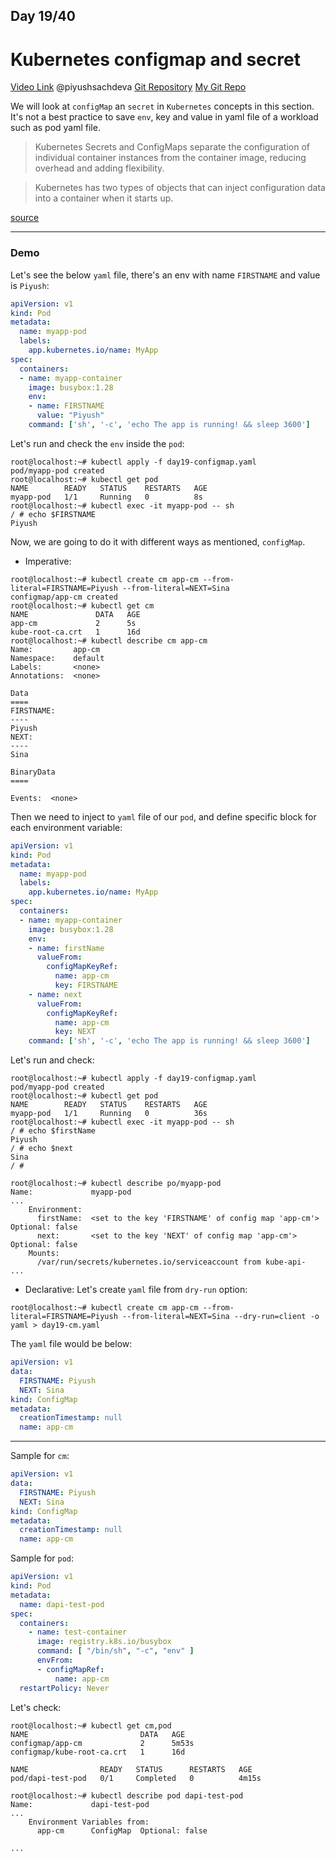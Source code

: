 ## Day 19/40
# Kubernetes configmap and secret 
[Video Link](https://www.youtube.com/watch?v=Q9fHJLSyd7Q)
@piyushsachdeva 
[Git Repository](https://github.com/piyushsachdeva/CKA-2024/)
[My Git Repo](https://github.com/sina14/40daysofkubernetes)


We will look at `configMap` an `secret` in `Kubernetes` concepts in this section.
It's not a best practice to save `env`, key and value in yaml file of a workload such as pod yaml file.

> Kubernetes Secrets and ConfigMaps separate the configuration of individual container instances from the container image, reducing overhead and adding flexibility.

> Kubernetes has two types of objects that can inject configuration data into a container when it starts up.

[source](https://opensource.com/article/19/6/introduction-kubernetes-secrets-and-configmaps)

---

### Demo
Let's see the below `yaml` file, there's an env with name `FIRSTNAME` and value is `Piyush`:
```yaml
apiVersion: v1
kind: Pod
metadata:
  name: myapp-pod
  labels:
    app.kubernetes.io/name: MyApp
spec:
  containers:
  - name: myapp-container
    image: busybox:1.28
    env:
    - name: FIRSTNAME
      value: "Piyush"
    command: ['sh', '-c', 'echo The app is running! && sleep 3600']
```

Let's run and check the `env` inside the `pod`:
```console
root@localhost:~# kubectl apply -f day19-configmap.yaml
pod/myapp-pod created
root@localhost:~# kubectl get pod
NAME        READY   STATUS    RESTARTS   AGE
myapp-pod   1/1     Running   0          8s
root@localhost:~# kubectl exec -it myapp-pod -- sh
/ # echo $FIRSTNAME
Piyush
```

Now, we are going to do it with different ways as mentioned, `configMap`.
- Imperative:
```console
root@localhost:~# kubectl create cm app-cm --from-literal=FIRSTNAME=Piyush --from-literal=NEXT=Sina
configmap/app-cm created
root@localhost:~# kubectl get cm
NAME               DATA   AGE
app-cm             2      5s
kube-root-ca.crt   1      16d
root@localhost:~# kubectl describe cm app-cm
Name:         app-cm
Namespace:    default
Labels:       <none>
Annotations:  <none>

Data
====
FIRSTNAME:
----
Piyush
NEXT:
----
Sina

BinaryData
====

Events:  <none>
```
Then we need to inject to `yaml` file of our `pod`, and define specific block for each environment variable:
```yaml
apiVersion: v1
kind: Pod
metadata:
  name: myapp-pod
  labels:
    app.kubernetes.io/name: MyApp
spec:
  containers:
  - name: myapp-container
    image: busybox:1.28
    env:
    - name: firstName
      valueFrom:
        configMapKeyRef:
          name: app-cm
          key: FIRSTNAME
    - name: next
      valueFrom:
        configMapKeyRef:
          name: app-cm
          key: NEXT
    command: ['sh', '-c', 'echo The app is running! && sleep 3600']
```
Let's run and check:
```console
root@localhost:~# kubectl apply -f day19-configmap.yaml
pod/myapp-pod created
root@localhost:~# kubectl get pod
NAME        READY   STATUS    RESTARTS   AGE
myapp-pod   1/1     Running   0          36s
root@localhost:~# kubectl exec -it myapp-pod -- sh
/ # echo $firstName
Piyush
/ # echo $next
Sina
/ # 
```
```console
root@localhost:~# kubectl describe po/myapp-pod
Name:             myapp-pod
...
    Environment:
      firstName:  <set to the key 'FIRSTNAME' of config map 'app-cm'>  Optional: false
      next:       <set to the key 'NEXT' of config map 'app-cm'>       Optional: false
    Mounts:
      /var/run/secrets/kubernetes.io/serviceaccount from kube-api-
...
```

- Declarative:
Let's create `yaml` file from `dry-run` option:
```console
root@localhost:~# kubectl create cm app-cm --from-literal=FIRSTNAME=Piyush --from-literal=NEXT=Sina --dry-run=client -o yaml > day19-cm.yaml
```
The `yaml` file would be below:
```yaml
apiVersion: v1
data:
  FIRSTNAME: Piyush
  NEXT: Sina
kind: ConfigMap
metadata:
  creationTimestamp: null
  name: app-cm
```
---

Sample for `cm`:
```yaml
apiVersion: v1
data:
  FIRSTNAME: Piyush
  NEXT: Sina
kind: ConfigMap
metadata:
  creationTimestamp: null
  name: app-cm
```

Sample for `pod`:
```yaml
apiVersion: v1
kind: Pod
metadata:
  name: dapi-test-pod
spec:
  containers:
    - name: test-container
      image: registry.k8s.io/busybox
      command: [ "/bin/sh", "-c", "env" ]
      envFrom:
      - configMapRef:
          name: app-cm
  restartPolicy: Never
```

Let's check:
```console
root@localhost:~# kubectl get cm,pod
NAME                         DATA   AGE
configmap/app-cm             2      5m53s
configmap/kube-root-ca.crt   1      16d

NAME                READY   STATUS      RESTARTS   AGE
pod/dapi-test-pod   0/1     Completed   0          4m15s
```
```console
root@localhost:~# kubectl describe pod dapi-test-pod
Name:             dapi-test-pod
...
    Environment Variables from:
      app-cm      ConfigMap  Optional: false

...
```





















